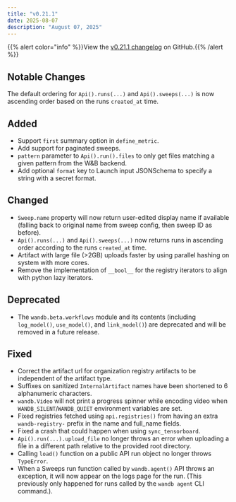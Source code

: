 ```yaml
---
title: "v0.21.1"
date: 2025-08-07
description: "August 07, 2025"
---
```


{{% alert color="info" %}}View the [v0.21.1 changelog](https://github.com/wandb/wandb/releases/tag/v0.21.1) on GitHub.{{% /alert %}}

## Notable Changes

The default ordering for `Api().runs(...)` and `Api().sweeps(...)` is now ascending order based on the runs `created_at` time.

## Added

- Support `first` summary option in `define_metric`. <!-- (@kptkin in https://github.com/wandb/wandb/pull/10121) -->
- Add support for paginated sweeps. <!-- (@nicholaspun-wandb in https://github.com/wandb/wandb/pull/10122) -->
- `pattern` parameter to `Api().run().files` to only get files matching a given pattern from the W&B backend. <!-- (@jacobromero in https://github.com/wandb/wandb/pull/10163) -->
- Add optional `format` key to Launch input JSONSchema to specify a string with a secret format. <!-- (@domphan-wandb in https://github.com/wandb/wandb/pull/10207) -->

## Changed

- `Sweep.name` property will now return user-edited display name if available (falling back to original name from sweep config, then sweep ID as before). <!-- (@kelu-wandb in https://github.com/wandb/wandb/pull/10144) -->
- `Api().runs(...)` and `Api().sweeps(...)` now returns runs in ascending order according to the runs `created_at` time. <!-- (@jacobromero in https://github.com/wandb/wandb/pull/10130) -->
- Artifact with large file (>2GB) uploads faster by using parallel hashing on system with more cores. <!-- (@pingleiwandb in https://github.com/wandb/wandb/pull/10136) -->
- Remove the implementation of `__bool__` for the registry iterators to align with python lazy iterators. <!-- (@estellazx in https://github.com/wandb/wandb/pull/10259) -->

## Deprecated

- The `wandb.beta.workflows` module and its contents (including `log_model()`, `use_model()`, and `link_model()`) are deprecated and will be removed in a future release. <!-- (@tonyyli-wandb in https://github.com/wandb/wandb/pull/10205) -->

## Fixed

- Correct the artifact url for organization registry artifacts to be independent of the artifact type. <!-- (@ibindlish in https://github.com/wandb/wandb/pull/10049) -->
- Suffixes on sanitized `InternalArtifact` names have been shortened to 6 alphanumeric characters. <!-- (@tonyyli-wandb in https://github.com/wandb/wandb/pull/10102) -->
- `wandb.Video` will not print a progress spinner while encoding video when `WANDB_SILENT`/`WANDB_QUIET` environment variables are set. <!-- (@jacobromero in https://github.com/wandb/wandb/pull/10064) -->
- Fixed registries fetched using `api.registries()` from having an extra `wandb-registry-` prefix in the name and full_name fields. <!-- (@estellazx in https://github.com/wandb/wandb/pull/10187) -->
- Fixed a crash that could happen when using `sync_tensorboard`. <!-- (@timoffex in https://github.com/wandb/wandb/pull/10199) -->
- `Api().run(...).upload_file` no longer throws an error when uploading a file in a different path relative to the provided root directory. <!-- (@jacobromero in https://github.com/wandb/wandb/pull/10228) -->
- Calling `load()` function on a public API run object no longer throws `TypeError`. <!-- (@jacobromero in https://github.com/wandb/wandb/pull/10050) -->
- When a Sweeps run function called by `wandb.agent()` API throws an exception, it will now appear on the logs page for the run. (This previously only happened for runs called by the `wandb agent` CLI command.). <!-- (@kelu-wandb in https://github.com/wandb/wandb/pull/10244) -->